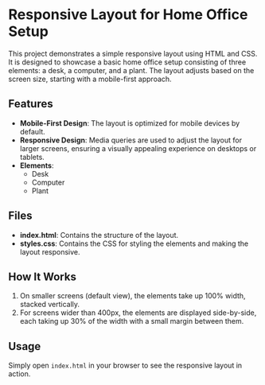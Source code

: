 # Responsive Layout for Home Office Setup

This project demonstrates a simple responsive layout using HTML and CSS. It is designed to showcase a basic home office setup consisting of three elements: a desk, a computer, and a plant. The layout adjusts based on the screen size, starting with a mobile-first approach.

## Features
- **Mobile-First Design**: The layout is optimized for mobile devices by default.
- **Responsive Design**: Media queries are used to adjust the layout for larger screens, ensuring a visually appealing experience on desktops or tablets.
- **Elements**:
  - Desk
  - Computer
  - Plant

## Files
- **index.html**: Contains the structure of the layout.
- **styles.css**: Contains the CSS for styling the elements and making the layout responsive.

## How It Works
1. On smaller screens (default view), the elements take up 100% width, stacked vertically.
2. For screens wider than 400px, the elements are displayed side-by-side, each taking up 30% of the width with a small margin between them.

## Usage
Simply open `index.html` in your browser to see the responsive layout in action.

